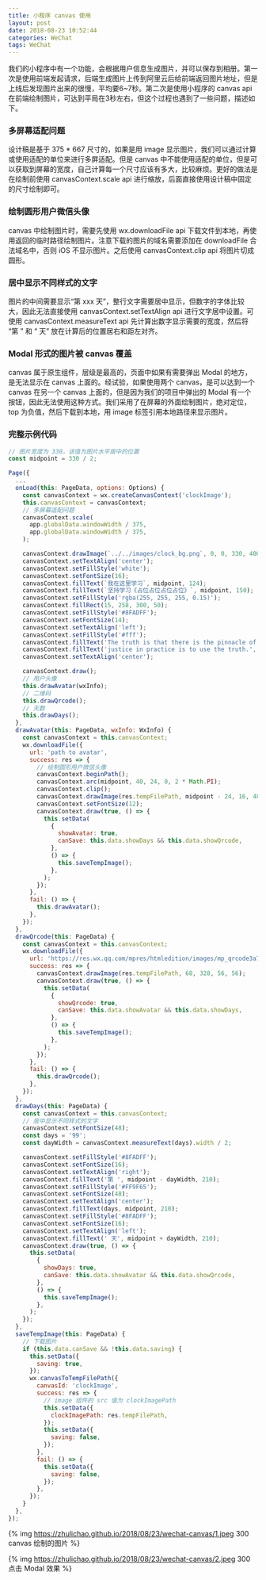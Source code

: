 ```yaml
---
title: 小程序 canvas 使用
layout: post
date: 2018-08-23 10:52:44
categories: WeChat
tags: WeChat
---
```


我们的小程序中有一个功能，会根据用户信息生成图片，并可以保存到相册。第一次是使用前端发起请求，后端生成图片上传到阿里云后给前端返回图片地址，但是上线后发现图片出来的很慢，平均要6~7秒。第二次是使用小程序的 canvas api 在前端绘制图片，可达到平局在3秒左右，但这个过程也遇到了一些问题，描述如下。

### 多屏幕适配问题

设计稿是基于 375 * 667 尺寸的，如果是用 image 显示图片，我们可以通过计算或使用适配的单位来进行多屏适配。但是 canvas 中不能使用适配的单位，但是可以获取到屏幕的宽度，自己计算每一个尺寸应该有多大，比较麻烦。更好的做法是在绘制前使用 canvasContext.scale api 进行缩放，后面直接使用设计稿中固定的尺寸绘制即可。

### 绘制圆形用户微信头像

canvas 中绘制图片时，需要先使用 wx.downloadFile api 下载文件到本地，再使用返回的临时路径绘制图片。注意下载的图片的域名需要添加在 downloadFile 合法域名中，否则 iOS 不显示图片。之后使用 canvasContext.clip api 将图片切成圆形。

### 居中显示不同样式的文字

图片的中间需要显示“第 xxx 天”，整行文字需要居中显示，但数字的字体比较大，因此无法直接使用 canvasContext.setTextAlign api 进行文字居中设置。可使用 canvasContext.measureText
 api 先计算出数字显示需要的宽度，然后将 “第 ” 和 “ 天” 放在计算后的位置居右和距左对齐。

### Modal 形式的图片被 canvas 覆盖

canvas 属于原生组件，层级是最高的，页面中如果有需要弹出 Modal 的地方，是无法显示在 canvas 上面的。经试验，如果使用两个 canvas，是可以达到一个 canvas 在另一个 canvas 上面的，但是因为我们的项目中弹出的 Modal 有一个按钮，因此无法使用这种方式。我们采用了在屏幕的外面绘制图片，绝对定位，top 为负值，然后下载到本地，用 image 标签引用本地路径来显示图片。

### 完整示例代码

```js
// 图片宽度为 330，该值为图片水平居中的位置
const midpoint = 330 / 2;

Page({
  ...
  onLoad(this: PageData, options: Options) {
    const canvasContext = wx.createCanvasContext('clockImage');
    this.canvasContext = canvasContext;
    // 多屏幕适配问题
    canvasContext.scale(
      app.globalData.windowWidth / 375,
      app.globalData.windowWidth / 375,
    );

    canvasContext.drawImage(`../../images/clock_bg.png`, 0, 0, 330, 400);
    canvasContext.setTextAlign('center');
    canvasContext.setFillStyle('white');
    canvasContext.setFontSize(16);
    canvasContext.fillText(`我在这里学习`, midpoint, 124);
    canvasContext.fillText(`坚持学习《占位占位占位占位》`, midpoint, 150);
    canvasContext.setFillStyle('rgba(255, 255, 255, 0.15)');
    canvasContext.fillRect(15, 258, 300, 50);
    canvasContext.setFillStyle('#8FADFF');
    canvasContext.setFontSize(14);
    canvasContext.setTextAlign('left');
    canvasContext.setFillStyle('#fff');
    canvasContext.fillText('The truth is that there is the pinnacle of', 22, 278);
    canvasContext.fillText('justice in practice is to use the truth.', 22, 298);
    canvasContext.setTextAlign('center');

    canvasContext.draw();
    // 用户头像
    this.drawAvatar(wxInfo);
    // 二维码
    this.drawQrcode();
    // 天数
    this.drawDays();
  },
  drawAvatar(this: PageData, wxInfo: WxInfo) {
    const canvasContext = this.canvasContext;
    wx.downloadFile({
      url: 'path to avatar',
      success: res => {
        // 绘制圆形用户微信头像
        canvasContext.beginPath();
        canvasContext.arc(midpoint, 40, 24, 0, 2 * Math.PI);
        canvasContext.clip();
        canvasContext.drawImage(res.tempFilePath, midpoint - 24, 16, 48, 48);
        canvasContext.setFontSize(12);
        canvasContext.draw(true, () => {
          this.setData(
            {
              showAvatar: true,
              canSave: this.data.showDays && this.data.showQrcode,
            },
            () => {
              this.saveTempImage();
            },
          );
        });
      },
      fail: () => {
        this.drawAvatar();
      },
    });
  },
  drawQrcode(this: PageData) {
    const canvasContext = this.canvasContext;
    wx.downloadFile({
      url: 'https://res.wx.qq.com/mpres/htmledition/images/mp_qrcode3a7b38.gif',
      success: res => {
        canvasContext.drawImage(res.tempFilePath, 68, 328, 56, 56);
        canvasContext.draw(true, () => {
          this.setData(
            {
              showQrcode: true,
              canSave: this.data.showAvatar && this.data.showDays,
            },
            () => {
              this.saveTempImage();
            },
          );
        });
      },
      fail: () => {
        this.drawQrcode();
      },
    });
  },
  drawDays(this: PageData) {
    const canvasContext = this.canvasContext;
    // 居中显示不同样式的文字
    canvasContext.setFontSize(48);
    const days = '99';
    const dayWidth = canvasContext.measureText(days).width / 2;

    canvasContext.setFillStyle('#8FADFF');
    canvasContext.setFontSize(16);
    canvasContext.setTextAlign('right');
    canvasContext.fillText('第 ', midpoint - dayWidth, 210);
    canvasContext.setFillStyle('#FF9F65');
    canvasContext.setFontSize(48);
    canvasContext.setTextAlign('center');
    canvasContext.fillText(days, midpoint, 210);
    canvasContext.setFillStyle('#8FADFF');
    canvasContext.setFontSize(16);
    canvasContext.setTextAlign('left');
    canvasContext.fillText(' 天', midpoint + dayWidth, 210);
    canvasContext.draw(true, () => {
      this.setData(
        {
          showDays: true,
          canSave: this.data.showAvatar && this.data.showQrcode,
        },
        () => {
          this.saveTempImage();
        },
      );
    });
  },
  saveTempImage(this: PageData) {
    // 下载图片
    if (this.data.canSave && !this.data.saving) {
      this.setData({
        saving: true,
      });
      wx.canvasToTempFilePath({
        canvasId: 'clockImage',
        success: res => {
          // image 组件的 src 值为 clockImagePath
          this.setData({
            clockImagePath: res.tempFilePath,
          });
          this.setData({
            saving: false,
          });
        },
        fail: () => {
          this.setData({
            saving: false,
          });
        },
      });
    }
  },
});
```

{% img https://zhulichao.github.io/2018/08/23/wechat-canvas/1.jpeg 300 canvas 绘制的图片 %}

{% img https://zhulichao.github.io/2018/08/23/wechat-canvas/2.jpeg 300 点击 Modal 效果 %}